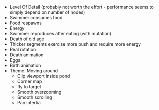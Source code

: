 * Level Of Detail (probably not worth the effort - performance seems to simply depend on number of nodes)
* Swimmer consumes food
* Food respawns
* Energy
* Swimmer reproduces after eating (with mutation)
* Death of old age
* Thicker segments exercise more push and require more energy
* Real rotation
* Death animation
* Eggs
* Birth animation
* Theme: Moving around
  * Clip viewport inside pond
  * Corner map
  * fly to target
  * Smooth overzooming
  * Smooth scrolling
  * Pan intertia

